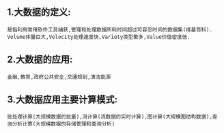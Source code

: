 ## 1.大数据的定义:
    是指利用常用软件工具捕获,管理和处理数据所耗时间超过可容忍时间的数据集(维基百科).
    Volume体量巨大,Velocity处理速度快,Variety类型繁多,Value价值密度低.
## 2.大数据的应用:
    金融,教育,政府公共安全,交通规划,清洁能源
## 3.大数据应用主要计算模式:
    批处理计算(大规模数据的批量),流计算(流数据的实时计算),图计算(大规模图结构数据),查询分析计算(大规模数据的存储管理和查询分析)
